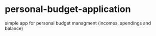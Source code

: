 # personal-budget-application
simple app for personal budget managment (incomes, spendings and balance)
